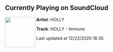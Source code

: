 ## Currently Playing on SoundCloud

[<img align="left" width="100" src="https://i1.sndcdn.com/artworks-mbU1zRiXWWbhiC4g-C92grg-t50x50.jpg">](https://soundcloud.com/hollyhollys/holly-immune-2?in=hollyhollys/sets/just-enough-feat-baauer)

**Artist**: HOLLY 

**Track**: HOLLY - Immune

Last updated at 12/22/2020 16:35
